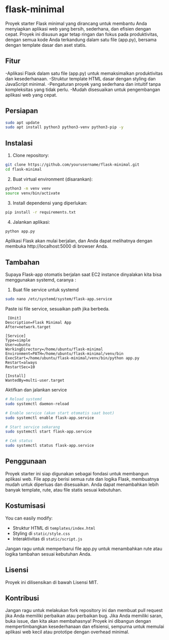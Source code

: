 # flask-minimal

Proyek starter Flask minimal yang dirancang untuk membantu Anda menyiapkan aplikasi web yang bersih, sederhana, dan efisien dengan cepat. Proyek ini disusun agar tetap ringan dan fokus pada produktivitas, dengan semua kode Anda terkandung dalam satu file (app.py), bersama dengan template dasar dan aset statis.


## Fitur
-Aplikasi Flask dalam satu file (app.py) untuk memaksimalkan produktivitas dan kesederhanaan.
-Struktur template HTML dasar dengan styling dan JavaScript minimal.
-Pengaturan proyek yang sederhana dan intuitif tanpa kompleksitas yang tidak perlu.
-Mudah disesuaikan untuk pengembangan aplikasi web yang cepat.


## Persiapan
```bash
sudo apt update
sudo apt install python3 python3-venv python3-pip -y
```

## Instalasi

1. Clone repository:
```bash
git clone https://github.com/yourusername/flask-minimal.git
cd flask-minimal
```

2. Buat virtual environment (disarankan):
```bash
python3 -m venv venv
source venv/bin/activate
```

3. Install dependensi yang diperlukan:
```bash
pip install -r requirements.txt
```

4. Jalankan aplikasi:
```bash
python app.py
```

   

Aplikasi Flask akan mulai berjalan, dan Anda dapat melihatnya dengan membuka http://localhost:5000 di browser Anda.


## Tambahan

Supaya Flask-app otomatis berjalan saat EC2 instance dinyalakan kita bisa menggunakan systemd, caranya :
1. Buat file service untuk systemd

```bash
sudo nano /etc/systemd/system/flask-app.service
```
Paste isi file service, sesuaikan path jika berbeda.
```
 [Unit]
Description=Flask Minimal App
After=network.target

[Service]
Type=simple
User=ubuntu
WorkingDirectory=/home/ubuntu/flask-minimal
Environment=PATH=/home/ubuntu/flask-minimal/venv/bin
ExecStart=/home/ubuntu/flask-minimal/venv/bin/python app.py
Restart=always
RestartSec=10

[Install]
WantedBy=multi-user.target
```

Aktifkan dan jalankan service

```bash
# Reload systemd
sudo systemctl daemon-reload

# Enable service (akan start otomatis saat boot)
sudo systemctl enable flask-app.service

# Start service sekarang
sudo systemctl start flask-app.service

# Cek status
sudo systemctl status flask-app.service
```

## Penggunaan

Proyek starter ini siap digunakan sebagai fondasi untuk membangun aplikasi web. File app.py berisi semua rute dan logika Flask, membuatnya mudah untuk diperluas dan disesuaikan. Anda dapat menambahkan lebih banyak template, rute, atau file statis sesuai kebutuhan.

## Kostumisasi
You can easily modify:

 - Struktur HTML di `templates/index.html`
 - Styling di `static/style.css`
 - Interaktivitas di `static/script.js`

Jangan ragu untuk memperbarui file app.py untuk menambahkan rute atau logika tambahan sesuai kebutuhan Anda.

## Lisensi
Proyek ini dilisensikan di bawah Lisensi MIT.

## Kontribusi
Jangan ragu untuk melakukan fork repository ini dan membuat pull request jika Anda memiliki perbaikan atau perbaikan bug. Jika Anda memiliki saran, buka issue, dan kita akan membahasnya!
Proyek ini dibangun dengan mempertimbangkan kesederhanaan dan efisiensi, sempurna untuk memulai aplikasi web kecil atau prototipe dengan overhead minimal.
